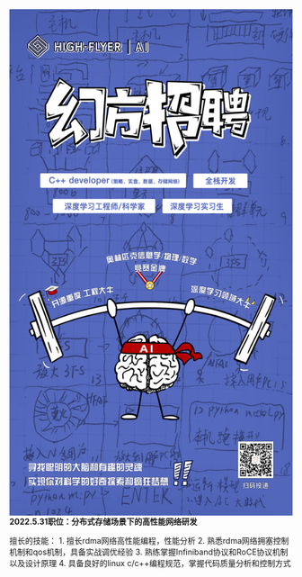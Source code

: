 <img src="https://github.com/cherryhanminmin/cherryhanminmin/blob/main/job%20posting.png" width="600" height="900" align="middle" />  
 <b>2022.5.31职位：分布式存储场景下的高性能网络研发</b>
<p>
 擅长的技能：  
 1. 擅长rdma网络高性能编程，性能分析  
 2. 熟悉rdma网络拥塞控制机制和qos机制，具备实战调优经验  
 3. 熟练掌握Infiniband协议和RoCE协议机制以及设计原理  
 4. 具备良好的linux c/c++编程规范，掌握代码质量分析和控制方式  
 </p>
